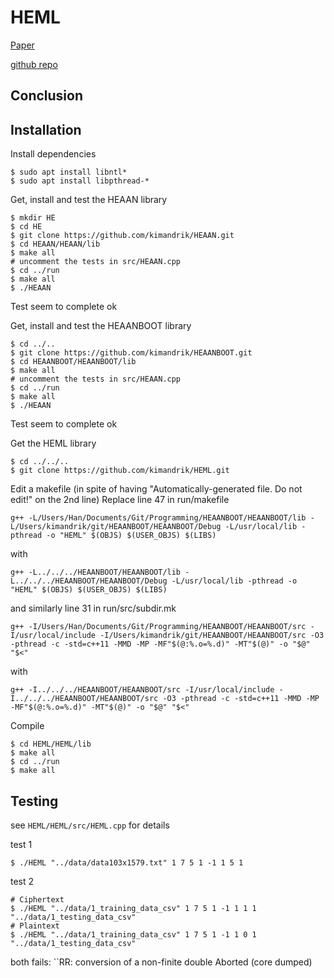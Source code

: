 # HEML
[Paper](https://eprint.iacr.org/2018/254)

[github repo](https://github.com/kimandrik/HEML)

## Conclusion

## Installation
Install dependencies
```console
$ sudo apt install libntl*
$ sudo apt install libpthread-*
```

Get, install and test the HEAAN library
```console
$ mkdir HE
$ cd HE
$ git clone https://github.com/kimandrik/HEAAN.git
$ cd HEAAN/HEAAN/lib
$ make all
# uncomment the tests in src/HEAAN.cpp
$ cd ../run
$ make all
$ ./HEAAN
```
Test seem to complete ok

Get, install and test the HEAANBOOT library
```console
$ cd ../..
$ git clone https://github.com/kimandrik/HEAANBOOT.git
$ cd HEAANBOOT/HEAANBOOT/lib
$ make all
# uncomment the tests in src/HEAAN.cpp
$ cd ../run
$ make all
$ ./HEAAN
```
Test seem to complete ok


Get the HEML library
```console
$ cd ../../..
$ git clone https://github.com/kimandrik/HEML.git
```
Edit a makefile (in spite of having "Automatically-generated file. Do not edit!" on the 2nd line)
Replace line 47 in run/makefile
```make
g++ -L/Users/Han/Documents/Git/Programming/HEAANBOOT/HEAANBOOT/lib -L/Users/kimandrik/git/HEAANBOOT/HEAANBOOT/Debug -L/usr/local/lib -pthread -o "HEML" $(OBJS) $(USER_OBJS) $(LIBS)
```

with
```make
g++ -L../../../HEAANBOOT/HEAANBOOT/lib -L../../../HEAANBOOT/HEAANBOOT/Debug -L/usr/local/lib -pthread -o "HEML" $(OBJS) $(USER_OBJS) $(LIBS)
```

and similarly line 31 in run/src/subdir.mk
```make
g++ -I/Users/Han/Documents/Git/Programming/HEAANBOOT/HEAANBOOT/src -I/usr/local/include -I/Users/kimandrik/git/HEAANBOOT/HEAANBOOT/src -O3 -pthread -c -std=c++11 -MMD -MP -MF"$(@:%.o=%.d)" -MT"$(@)" -o "$@" "$<"
```

with
```
g++ -I../../../HEAANBOOT/HEAANBOOT/src -I/usr/local/include -I../../../HEAANBOOT/HEAANBOOT/src -O3 -pthread -c -std=c++11 -MMD -MP -MF"$(@:%.o=%.d)" -MT"$(@)" -o "$@" "$<"
```
        
Compile
```console
$ cd HEML/HEML/lib
$ make all
$ cd ../run
$ make all
```

## Testing 
see ```HEML/HEML/src/HEML.cpp``` for details

test 1
```console
$ ./HEML "../data/data103x1579.txt" 1 7 5 1 -1 1 5 1
```

test 2
```console
# Ciphertext
$ ./HEML "../data/1_training_data_csv" 1 7 5 1 -1 1 1 1 "../data/1_testing_data_csv"
# Plaintext
$ ./HEML "../data/1_training_data_csv" 1 7 5 1 -1 1 0 1 "../data/1_testing_data_csv"
```
both fails:
``RR: conversion of a non-finite double
  Aborted (core dumped)
  ```







